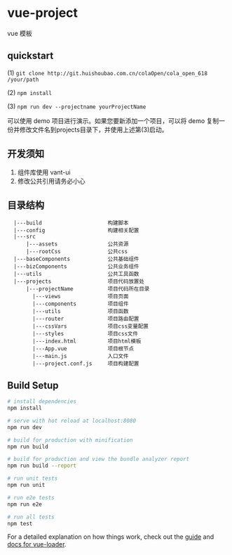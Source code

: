 # vue-project

vue 模板

## quickstart

(1) `git clone http://git.huishoubao.com.cn/colaOpen/cola_open_618 /your/path`

(2) `npm install`

(3) `npm run dev --projectname yourProjectName`

可以使用 demo 项目进行演示。如果您要新添加一个项目，可以将 demo 复制一份并修改文件名到projects目录下，并使用上述第(3)启动。

## 开发须知

1. 组件库使用 vant-ui
2. 修改公共引用请务必小心

## 目录结构

```
  |---build                     构建脚本
  |---config                    构建相关配置
  |---src     
      |---assets                公共资源
      |---rootCss               公共css
  |---baseComponents            公共基础组件
  |---bizComponents             公共业务组件
  |---utils                     公共工具函数
  |---projects                  项目代码放置处
      |---projectName           项目代码所在目录
        |---views               项目页面
        |---components          项目组件
        |---utils               项目函数
        |---router              项目路由配置
        |---cssVars             项目css变量配置
        |---styles              项目css文件
        |---index.html          项目html模板
        |---App.vue             项目根节点
        |---main.js             入口文件
        |---project.conf.js     项目构建配置
```

## Build Setup

``` bash
# install dependencies
npm install

# serve with hot reload at localhost:8080
npm run dev

# build for production with minification
npm run build

# build for production and view the bundle analyzer report
npm run build --report

# run unit tests
npm run unit

# run e2e tests
npm run e2e

# run all tests
npm test
```

For a detailed explanation on how things work, check out the [guide](http://vuejs-templates.github.io/webpack/) and [docs for vue-loader](http://vuejs.github.io/vue-loader).
